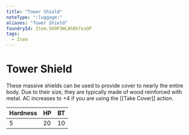 ```yaml
---
title: "Tower Shield"
noteType: ":luggage:"
aliases: "Tower Shield"
foundryId: Item.SKOP3WLAh0kTesQP
tags:
  - Item
---
```


# Tower Shield

These massive shields can be used to provide cover to nearly the entire body. Due to their size, they are typically made of wood reinforced with metal. AC increases to +4 if you are using the [[Take Cover]] action.

| Hardness | HP | BT |
| --- | --- | --- |
| 5 | 20 | 10 |

